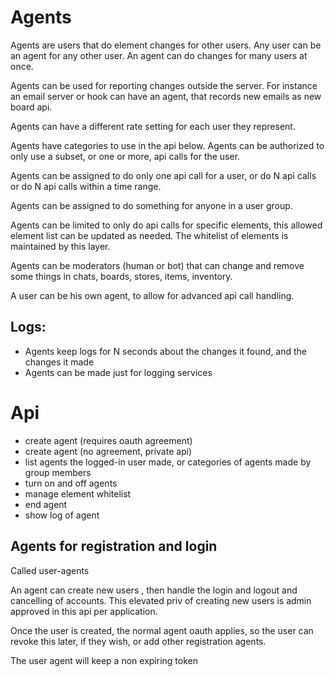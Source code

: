 # Agents

Agents are users that do element changes for other users.
Any user can be an agent for any other user. An agent can do changes for many users at once.

Agents can be used for reporting changes outside the server. For instance an email server or hook can have an agent, that 
records new emails as new board api. 

Agents can have a different rate setting for each user they represent.

Agents have categories to use in the api below. Agents can be authorized to only use a subset, or one or more, api calls for the user.

Agents can be assigned to do only one api call for a user, or do N api calls or do N api calls within a time range. 

Agents can be assigned to do something for anyone in a user group.

Agents can be limited to only do api calls for specific elements, this allowed element list can be updated as needed.
The whitelist of elements is maintained by this layer.

Agents can be moderators (human or bot) that can change and remove some things in chats, boards, stores, items, inventory.

A user can be his own agent, to allow for advanced api call handling.


## Logs:
* Agents keep logs for N seconds about the changes it found, and the changes it made
* Agents can be made just for logging services

# Api

* create agent (requires oauth agreement)
* create agent (no agreement, private api)
* list agents the logged-in user made, or categories of agents made by group members
* turn on and off agents
* manage element whitelist
* end agent
* show log of agent

## Agents for registration and login

Called user-agents

An agent can create new users , then handle the login and logout and cancelling of accounts. 
This elevated priv of creating new users is admin approved in this api per application.

Once the user is created, the normal agent oauth applies, so the user can revoke this later, if they wish, or add other registration agents.

The user agent will keep a non expiring token
